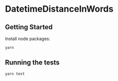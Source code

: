 # DatetimeDistanceInWords

## Getting Started

Install node packages:

```
yarn
```

## Running the tests

```
yarn test
```
